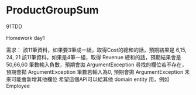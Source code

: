 # ProductGroupSum
91TDD

Homework day1

需求：
該11筆資料，如果要3筆成一組，取得Cost的總和的話，預期結果是 6,15, 24, 21
該11筆資料，如果是4筆一組，取得 Revenue 總和的話，預期結果會是 50,66,60
筆數輸入負數，預期會拋 ArgumentException
尋找的欄位若不存在，預期會拋 ArgumentException
筆數若輸入為0, 預期會拋 ArgumentException
未來可能會新增其他欄位
希望這個API可以給其他 domain entity 用，例如 Employee
